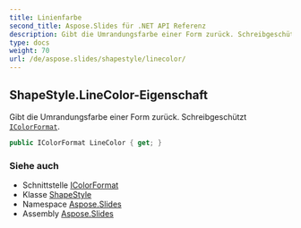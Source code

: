 ```yaml
---
title: Linienfarbe
second_title: Aspose.Slides für .NET API Referenz
description: Gibt die Umrandungsfarbe einer Form zurück. Schreibgeschütztes IColorFormat aspose.slides/icolorformat.
type: docs
weight: 70
url: /de/aspose.slides/shapestyle/linecolor/
---
```


## ShapeStyle.LineColor-Eigenschaft

Gibt die Umrandungsfarbe einer Form zurück. Schreibgeschützt [`IColorFormat`](../../icolorformat).

```csharp
public IColorFormat LineColor { get; }
```

### Siehe auch

* Schnittstelle [IColorFormat](../../icolorformat)
* Klasse [ShapeStyle](../../shapestyle)
* Namespace [Aspose.Slides](../../shapestyle)
* Assembly [Aspose.Slides](../../../)

<!-- DO NOT EDIT: generiert von xmldocmd für Aspose.Slides.dll -->